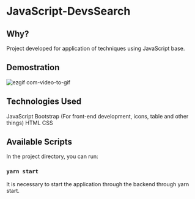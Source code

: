 # JavaScript-DevsSearch

## Why?

Project developed for application of techniques using JavaScript base.

## Demostration

![ezgif com-video-to-gif](https://user-images.githubusercontent.com/56802012/94488494-16eadb80-01b9-11eb-95ce-9ba8818a1df5.gif)


## Technologies Used

JavaScript
Bootstrap (For front-end development, icons, table and other things)
HTML
CSS

## Available Scripts

In the project directory, you can run:

### `yarn start`

It is necessary to start the application through the backend through yarn start.
